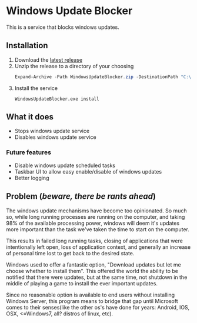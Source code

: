 # Windows Update Blocker
This is a service that blocks windows updates.

## Installation
1. Download the [latest release](https://github.com/tasadar2/WindowUpdateBlocker/releases/latest)
2. Unzip the release to a directory of your choosing
    ```powershell
    Expand-Archive -Path WindowsUpdateBlocker.zip -DestinationPath "C:\Program Files\Windows Update Blocker"
    ```
3. Install the service
    ```
    WindowsUpdateBlocker.exe install
    ```

## What it does
* Stops windows update service
* Disables windows update service

### Future features
* Disable windows update scheduled tasks
* Taskbar UI to allow easy enable/disable of windows updates
* Better logging

## Problem (*beware, there be rants ahead*)
The windows update mechanisms have become too opinionated. So much so, while long running processes are running on the computer, and taking 98% of the available processing power, windows will deem it's updates more important than the task we've taken the time to start on the computer.

This results in failed long running tasks, closing of applications that were intentionally left open, loss of application context, and generally an increase of personal time lost to get back to the desired state.

Windows used to offer a fantastic option, "Download updates but let me choose whether to install them". This offered the world the ability to be notified that there were updates, but at the same time, not shutdown in the middle of playing a game to install the ever important updates.

Since no reasonable option is available to end users without installing Windows Server, this program means to bridge that gap until Microsoft comes to their senses(like the other os's have done for years: Android, IOS, OSX, <=Windows7, all? distros of linux, etc).
